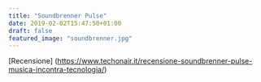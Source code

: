 ```yaml
---
title: "Soundbrenner Pulse"
date: 2019-02-02T15:47:50+01:00
draft: false
featured_image: "soundbrenner.jpg"
---
```

[Recensione] (https://www.techonair.it/recensione-soundbrenner-pulse-musica-incontra-tecnologia/)

